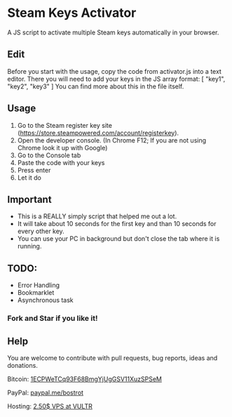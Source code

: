 # Steam Keys Activator
A JS script to activate multiple Steam keys automatically in your browser.

## Edit
Before you start with the usage, copy the code from activator.js into a text editor. There you will need to add your keys in the JS array format: [ "key1", "key2", "key3" ] You can find more about this in the file itself.

## Usage
1. Go to the Steam register key site (https://store.steampowered.com/account/registerkey).
1. Open the developer console. (In Chrome F12; If you are not using Chrome look it up with Google)
1. Go to the Console tab
1. Paste the code with your keys
1. Press enter
1. Let it do

## Important
* This is a REALLY simply script that helped me out a lot.
* It will take about 10 seconds for the first key and than 10 seconds for every other key.
* You can use your PC in background but don't close the tab where it is running.

## TODO:
* Error Handling
* Bookmarklet
* Asynchronous task

### Fork and Star if you like it!

## Help

You are welcome to contribute with pull requests, bug reports, ideas and donations.

Bitcoin: [1ECPWeTCq93F68BmgYjUgGSV11XuzSPSeM](https://www.blockchain.com/btc/payment_request?address=1ECPWeTCq93F68BmgYjUgGSV11XuzSPSeM&currency=USD&nosavecurrency=true&message=Bostrot)

PayPal: [paypal.me/bostrot](https://paypal.me/bostrot)

Hosting: [2.50$ VPS at VULTR](https://www.vultr.com/?ref=7505919)
